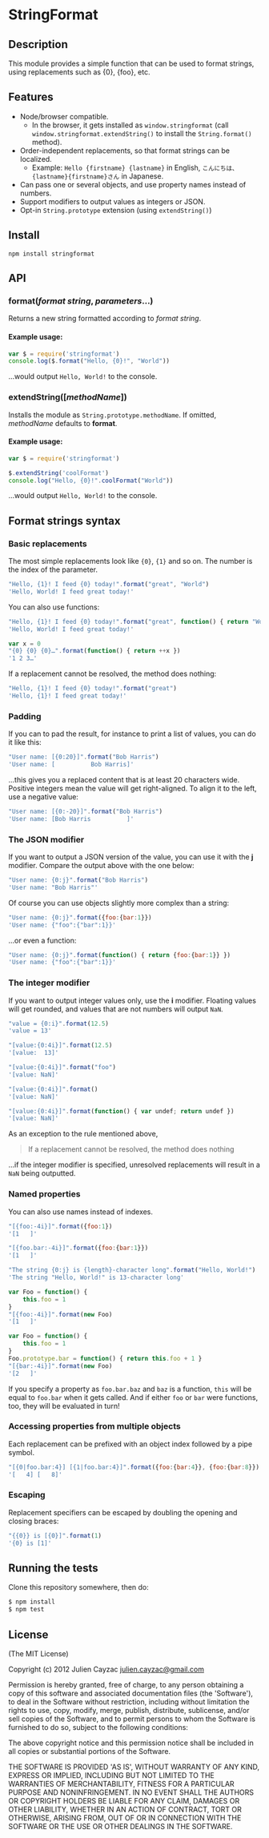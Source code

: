 # StringFormat
## Description
This module provides a simple function that can be used to format strings,
using replacements such as {0}, {foo}, etc.

## Features
* Node/browser compatible.
    * In the browser, it gets installed as `window.stringformat` (call `window.stringformat.extendString()` to install the `String.format()` method).
* Order-independent replacements, so that format strings can be localized.
    * Example: `Hello {firstname} {lastname}` in English, `こんにちは、{lastname}{firstname}さん` in Japanese.
* Can pass one or several objects, and use property names instead of numbers.
* Support modifiers to output values as integers or JSON.
* Opt-in `String.prototype` extension (using `extendString()`)

## Install

```
npm install stringformat
```

## API
### format(*format string*, *parameters*...)
Returns a new string formatted according to *format string*.

#### Example usage:
```js
var $ = require('stringformat')
console.log($.format("Hello, {0}!", "World"))
```

…would output `Hello, World!` to the console.

### extendString([*methodName*])
Installs the module as `String.prototype.methodName`.
If omitted, *methodName* defaults to **format**.

#### Example usage:
```js
var $ = require('stringformat')

$.extendString('coolFormat')
console.log("Hello, {0}!".coolFormat("World"))
```

…would output `Hello, World!` to the console.

## Format strings syntax
### Basic replacements
The most simple replacements look like `{0}`, `{1}` and so on.
The number is the index of the parameter.

```js
"Hello, {1}! I feed {0} today!".format("great", "World")
'Hello, World! I feed great today!'
```

You can also use functions:

```js
"Hello, {1}! I feed {0} today!".format("great", function() { return "World" })
'Hello, World! I feed great today!'
```

```js
var x = 0
"{0} {0} {0}…".format(function() { return ++x })
'1 2 3…'
```

If a replacement cannot be resolved, the method does nothing:

```js
"Hello, {1}! I feed {0} today!".format("great")
'Hello, {1}! I feed great today!'
```

### Padding
If you can to pad the result, for instance to print a list of values, you can do it like this:

```js
"User name: [{0:20}]".format("Bob Harris")
'User name: [          Bob Harris]'
```

…this gives you a replaced content that is at least 20 characters wide. Positive integers mean the value will get right-aligned. To align it to the left, use a negative value:

```js
"User name: [{0:-20}]".format("Bob Harris")
'User name: [Bob Harris          ]'
```

### The JSON modifier
If you want to output a JSON version of the value, you can use it with the **j** modifier.
Compare the output above with the one below:

```js
"User name: {0:j}".format("Bob Harris")
'User name: "Bob Harris"'
```

Of course you can use objects slightly more complex than a string:

```js
"User name: {0:j}".format({foo:{bar:1}})
'User name: {"foo":{"bar":1}}'
```

…or even a function:

```js
"User name: {0:j}".format(function() { return {foo:{bar:1}} })
'User name: {"foo":{"bar":1}}'
```

### The integer modifier
If you want to output integer values only, use the **i** modifier.
Floating values will get rounded, and values that are not numbers will output `NaN`.

```js
"value = {0:i}".format(12.5)
'value = 13'
```

```js
"[value:{0:4i}]".format(12.5)
'[value:  13]'
```

```js
"[value:{0:4i}]".format("foo")
'[value: NaN]'
```

```js
"[value:{0:4i}]".format()
'[value: NaN]'
```

```js
"[value:{0:4i}]".format(function() { var undef; return undef })
'[value: NaN]'
```

As an exception to the rule mentioned above,

> If a replacement cannot be resolved, the method does nothing

…if the integer modifier is specified, unresolved replacements will result in a `NaN`
being outputted.

### Named properties
You can also use names instead of indexes.

```js
"[{foo:-4i}]".format({foo:1})
'[1   ]'
```

```js
"[{foo.bar:-4i}]".format({foo:{bar:1}})
'[1   ]'
```

```js
"The string {0:j} is {length}-character long".format("Hello, World!")
'The string "Hello, World!" is 13-character long'
```

```js
var Foo = function() {
	this.foo = 1
}
"[{foo:-4i}]".format(new Foo)
'[1   ]'
```

```js
var Foo = function() {
	this.foo = 1
}
Foo.prototype.bar = function() { return this.foo + 1 }
"[{bar:-4i}]".format(new Foo)
'[2   ]'
```

If you specify a property as `foo.bar.baz` and `baz` is a function,
`this` will be equal to `foo.bar` when it gets called.
And if either `foo` or `bar` were functions, too, they will be evaluated in turn!

### Accessing properties from multiple objects
Each replacement can be prefixed with an object index followed by a pipe symbol.

```js
"[{0|foo.bar:4}] [{1|foo.bar:4}]".format({foo:{bar:4}}, {foo:{bar:8}})
'[   4] [   8]'
```

### Escaping
Replacement specifiers can be escaped by doubling the opening and closing braces:

```js
"{{0}} is [{0}]".format(1)
'{0} is [1]'
```

## Running the tests
Clone this repository somewhere, then do:

```sh
$ npm install
$ npm test
```

## License
(The MIT License)

Copyright (c) 2012 Julien Cayzac <julien.cayzac@gmail.com>

Permission is hereby granted, free of charge, to any person obtaining a copy of this software and associated documentation files (the 'Software'), to deal in the Software without restriction, including without limitation the rights to use, copy, modify, merge, publish, distribute, sublicense, and/or sell copies of the Software, and to permit persons to whom the Software is furnished to do so, subject to the following conditions:

The above copyright notice and this permission notice shall be included in all copies or substantial portions of the Software.

THE SOFTWARE IS PROVIDED 'AS IS', WITHOUT WARRANTY OF ANY KIND, EXPRESS OR IMPLIED, INCLUDING BUT NOT LIMITED TO THE WARRANTIES OF MERCHANTABILITY, FITNESS FOR A PARTICULAR PURPOSE AND NONINFRINGEMENT. IN NO EVENT SHALL THE AUTHORS OR COPYRIGHT HOLDERS BE LIABLE FOR ANY CLAIM, DAMAGES OR OTHER LIABILITY, WHETHER IN AN ACTION OF CONTRACT, TORT OR OTHERWISE, ARISING FROM, OUT OF OR IN CONNECTION WITH THE SOFTWARE OR THE USE OR OTHER DEALINGS IN THE SOFTWARE.
